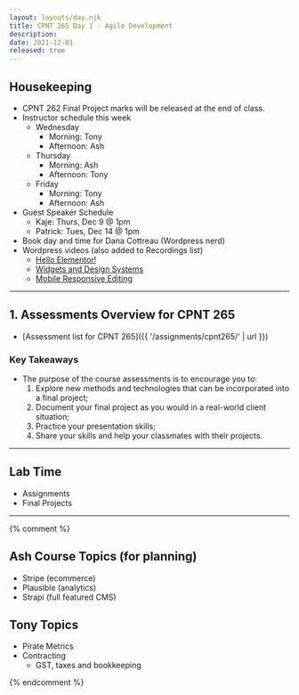 ```yaml
---
layout: layouts/day.njk
title: CPNT 265 Day 1 - Agile Development
description: 
date: 2021-12-01
released: true
---
```


## Housekeeping
- CPNT 262 Final Project marks will be released at the end of class.
- Instructor schedule this week
    - Wednesday
        - Morning: Tony
        - Afternoon: Ash
    - Thursday
        - Morning: Ash
        - Afternoon: Tony
    - Friday
        - Morning: Tony
        - Afternoon: Ash
- Guest Speaker Schedule
    - Kaje: Thurs, Dec 9 @ 1pm
    - Patrick: Tues, Dec 14 @ 1pm
- Book day and time for Dana Cottreau (Wordpress nerd)
- Wordpress videos (also added to Recordings list)
    - [Hello Elementor!](https://vimeo.com/530597589/1b2e7206ed)
    - [Widgets and Design Systems](https://vimeo.com/531256211/9423fe6d1b)
    - [Mobile Responsive Editing](https://vimeo.com/531549426/dd44eee376)

---

## 1. Assessments Overview for CPNT 265
- [Assessment list for CPNT 265]({{ '/assignments/cpnt265/' | url }})

### Key Takeaways
- The purpose of the course assessments is to encourage you to:
    1. Explore new methods and technologies that can be incorporated into a final project;
    2. Document your final project as you would in a real-world client situation;
    3. Practice your presentation skills;
    4. Share your skills and help your classmates with their projects.

---

## Lab Time
- Assignments
- Final Projects

---

{% comment %}
## Ash Course Topics (for planning)
- Stripe (ecommerce)
- Plausible (analytics)
- Strapi (full featured CMS)

## Tony Topics
- Pirate Metrics
- Contracting
    - GST, taxes and bookkeeping

{% endcomment %}